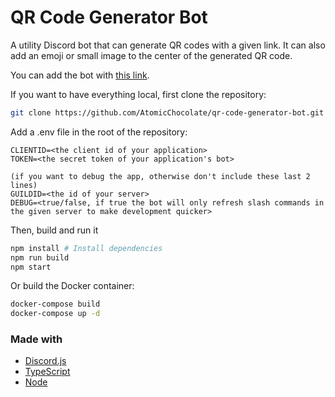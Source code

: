 # QR Code Generator Bot

A utility Discord bot that can generate QR codes with a given link. It can also add an emoji or small image to the center of the generated QR code.

You can add the bot with [this link](https://discord.com/api/oauth2/authorize?client_id=949174768756748338&permissions=0&scope=bot%20applications.commands).

If you want to have everything local, first clone the repository:

```bash
git clone https://github.com/AtomicChocolate/qr-code-generator-bot.git
```

Add a .env file in the root of the repository:

```.env
CLIENTID=<the client id of your application>
TOKEN=<the secret token of your application's bot>

(if you want to debug the app, otherwise don't include these last 2 lines)
GUILDID=<the id of your server>
DEBUG=<true/false, if true the bot will only refresh slash commands in the given server to make development quicker>
```

Then, build and run it

```bash
npm install # Install dependencies
npm run build
npm start
```

Or build the Docker container:

```bash
docker-compose build
docker-compose up -d
```

### Made with

-   [Discord.js](https://discord.js.org/)
-   [TypeScript](https://www.typescriptlang.org)
-   [Node](https://nodejs.org/en/)
